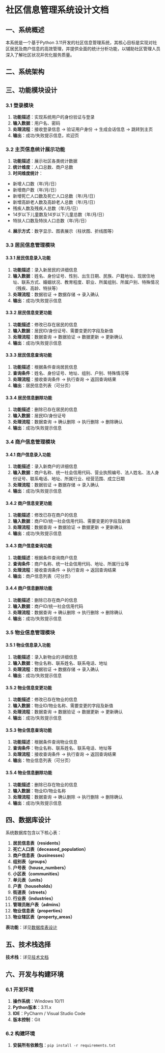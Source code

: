# 社区信息管理系统设计文档

## 一、系统概述

本系统是一个基于Python 3.11开发的社区信息管理系统，其核心目标是实现对社区居民及商户信息的高效管理，并提供全面的统计分析功能，以辅助社区管理人员深入了解社区状况并优化服务质量。

## 二、系统架构


## 三、功能模块设计

### 3.1 登录模块

1. **功能描述**：实现系统用户的身份验证与登录
2. **输入数据**：用户名、密码
3. **处理流程**：接收登录信息 → 验证用户身份 → 生成会话信息 → 跳转到主页
4. **输出**：成功/失败提示信息，欢迎页

### 3.2 主页信息统计展示功能

1. **功能描述**：展示社区各类统计数据
2. **统计维度**：人口总数、商户总数
3. **时间维度统计**：
  - 新增人口数（年/月/日）
  - 新增商户数（年/月/日）
  - 新增死亡人口数及死亡人口总数（年/月/日）
  - 新增高龄老人数及高龄老人总数（年/月/日）
  - 残疾人数及残疾人总数（年/月/日）
  - 14岁以下儿童数及14岁以下儿童总数（年/月/日）
  - 特扶人口数及特扶人口总数（年/月/日）
4. **展示方式**：数字显示、图表展示（柱状图、折线图等）

### 3.3 居民信息管理模块

#### 3.3.1 居民信息录入功能
1. **功能描述**：录入新居民的详细信息
2. **输入数据**：姓名、身份证号、性别、出生日期、民族、户籍地址、现居住地址、联系方式、婚姻状况、教育程度、职业、所属组别、所属户别、特殊情况（残疾、高龄、特扶等）
3. **处理流程**：数据验证 → 数据存储 → 录入确认
4. **输出**：成功/失败提示信息

#### 3.3.2 居民信息变更功能
1. **功能描述**：修改已存在居民的信息
2. **输入数据**：居民ID/身份证号、需要变更的字段及新值
3. **处理流程**：数据查询 → 数据验证 → 数据更新 → 更新确认
4. **输出**：成功/失败提示信息

#### 3.3.3 居民信息查询功能
1. **功能描述**：根据条件查询居民信息
2. **查询条件**：姓名、身份证号、地址、组别、户别、特殊情况等
3. **处理流程**：接收查询条件 → 执行查询 → 返回查询结果
4. **输出**：居民信息列表（可分页）

#### 3.3.4 居民信息删除功能
1. **功能描述**：删除已存在居民的信息
2. **输入数据**：居民ID/身份证号
3. **处理流程**：数据查询 → 确认删除 → 执行删除 → 删除确认
4. **输出**：成功/失败提示信息

### 3.4 商户信息管理模块

#### 3.4.1 商户信息录入功能
1. **功能描述**：录入新商户的详细信息
2. **输入数据**：商户名称、统一社会信用代码、营业执照编号、法人姓名、法人身份证号、联系电话、地址、所属行业、经营范围、成立日期
3. **处理流程**：数据验证 → 数据存储 → 录入确认
4. **输出**：成功/失败提示信息

#### 3.4.2 商户信息变更功能
1. **功能描述**：修改已存在商户的信息
2. **输入数据**：商户ID/统一社会信用代码、需要变更的字段及新值
3. **处理流程**：数据查询 → 数据验证 → 数据更新 → 更新确认
4. **输出**：成功/失败提示信息

#### 3.4.3 商户信息查询功能
1. **功能描述**：根据条件查询商户信息
2. **查询条件**：商户名称、统一社会信用代码、地址、所属行业等
3. **处理流程**：接收查询条件 → 执行查询 → 返回查询结果
4. **输出**：商户信息列表（可分页）

#### 3.4.4 商户信息删除功能
1. **功能描述**：删除已存在商户的信息
2. **输入数据**：商户ID/统一社会信用代码
3. **处理流程**：数据查询 → 确认删除 → 执行删除 → 删除确认
4. **输出**：成功/失败提示信息

### 3.5 物业信息管理模块

#### 3.5.1 物业信息录入功能
1. **功能描述**：录入新物业的详细信息
2. **输入数据**：物业名称、联系姓名、联系电话、地址
3. **处理流程**：数据验证 → 数据存储 → 录入确认
4. **输出**：成功/失败提示信息

#### 3.5.2 物业信息变更功能
1. **功能描述**：修改已存在物业的信息
2. **输入数据**：物业ID/物业名称、需要变更的字段及新值
3. **处理流程**：数据查询 → 数据验证 → 数据更新 → 更新确认
4. **输出**：成功/失败提示信息

#### 3.5.3 物业信息查询功能
1. **功能描述**：根据条件查询物业信息
2. **查询条件**：物业名称、联系姓名、联系电话、地址等
3. **处理流程**：接收查询条件 → 执行查询 → 返回查询结果
4. **输出**：物业信息列表（可分页）

#### 3.5.4 物业信息删除功能
1. **功能描述**：删除已存在物业的信息
2. **输入数据**：物业ID/物业名称
3. **处理流程**：数据查询 → 确认删除 → 执行删除 → 删除确认
4. **输出**：成功/失败提示信息

## 四、数据库设计

系统数据库包含以下核心表：
1. **居民信息表（residents）**
2. **死亡人口表（deceased_population）**
3. **商户信息表（businesses）**
4. **组别表（groups）**
5. **户号表（house_numbers）**
6. **小区表（communities）**
7. **单元表（units）**
8. **户表（households）**
9. **街道表（streets）**
10. **行业表（industries）**
11. **管理员账户表（admins）**
12. **物业信息表（properties）**
13. **物业辖区表（property_areas）**

**表功能**：详见[数据库表设计](CMS_db_design.md)

## 五、技术栈选择

**技术栈**：详见[技术文档](CMS_technical.md)

## 六、开发与构建环境

### 6.1 开发环境
1. **操作系统**：Windows 10/11
2. **Python版本**：3.11.x
3. **IDE**：PyCharm / Visual Studio Code
4. **版本控制**：Git

### 6.2 构建环境
1. **安装所有依赖包**：`pip install -r requirements.txt`